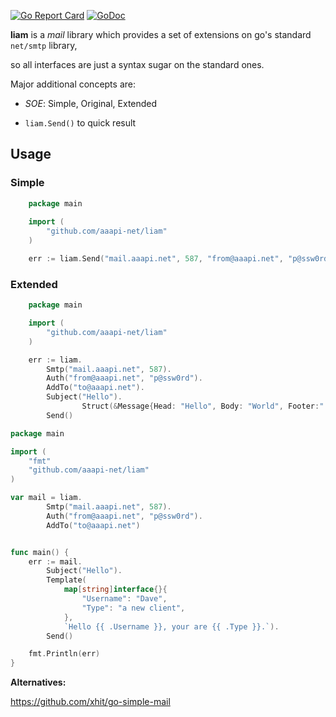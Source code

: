 [![Go Report Card](https://goreportcard.com/badge/github.com/aaapi-net/liam)](https://goreportcard.com/report/github.com/aaapi-net/liam)
[![GoDoc](https://godoc.org/github.com/aaapi-net/liam?status.svg)](http://godoc.org/github.com/aaapi-net/liam)

**liam** is a *mail* library which provides a set of extensions on go's standard `net/smtp` library,

so all interfaces are just a syntax sugar on the standard ones.

Major additional concepts are:

- *SOE*: Simple, Original, Extended

- `liam.Send()` to quick result

## Usage

### Simple

```go
    package main
    
    import (
        "github.com/aaapi-net/liam"
    )

    err := liam.Send("mail.aaapi.net", 587, "from@aaapi.net", "p@ssw0rd", "to@aaapi.net", "Hello", "World!")
```

### Extended



```go
    package main

    import (
        "github.com/aaapi-net/liam"
    )

	err := liam.
		Smtp("mail.aaapi.net", 587).
		Auth("from@aaapi.net", "p@ssw0rd").
		AddTo("to@aaapi.net").
		Subject("Hello").
                Struct(&Message{Head: "Hello", Body: "World", Footer:"!"}).AsTemplate("{{ .Head }}\r\n{{ .Body }}\r\n{{ .Footer }}")
		Send()
```

```go
package main

import (
	"fmt"
	"github.com/aaapi-net/liam"
)

var mail = liam.
		Smtp("mail.aaapi.net", 587).
		Auth("from@aaapi.net", "p@ssw0rd").
		AddTo("to@aaapi.net")


func main() {
	err := mail.
		Subject("Hello").
		Template(
			map[string]interface{}{
				"Username": "Dave", 
				"Type": "a new client",
			}, 
			`Hello {{ .Username }}, your are {{ .Type }}.`).
		Send()

	fmt.Println(err)
}

```

**Alternatives:**

https://github.com/xhit/go-simple-mail